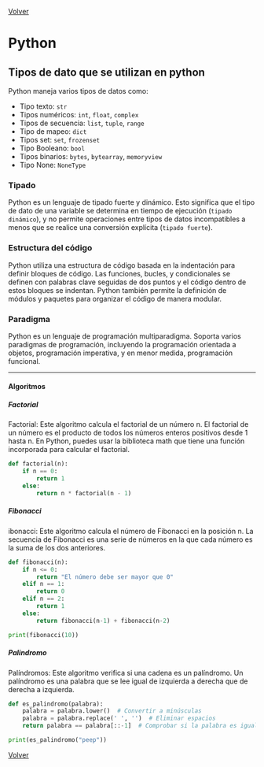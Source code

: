 [Volver](../README.md)

# Python

## Tipos de dato que se utilizan en python

Python maneja varios tipos de datos como:

- Tipo texto: `str`
- Tipos numéricos: `int`, `float`, `complex`
- Tipos de secuencia: `list`, `tuple`, `range`
- Tipo de mapeo: `dict`
- Tipos set: `set`, `frozenset`
- Tipo Booleano: `bool`
- Tipos binarios: `bytes`, `bytearray`, `memoryview`
- Tipo None: `NoneType`

### Tipado

Python es un lenguaje de tipado fuerte y dinámico. Esto significa que el tipo de dato de una variable se determina en tiempo de ejecución (`tipado dinámico`), y no permite operaciones entre tipos de datos incompatibles a menos que se realice una conversión explícita (`tipado fuerte`).

### Estructura del código

Python utiliza una estructura de código basada en la indentación para definir bloques de código. Las funciones, bucles, y condicionales se definen con palabras clave seguidas de dos puntos y el código dentro de estos bloques se indentan. Python también permite la definición de módulos y paquetes para organizar el código de manera modular.

### Paradigma

Python es un lenguaje de programación multiparadigma. Soporta varios paradigmas de programación, incluyendo la programación orientada a objetos, programación imperativa, y en menor medida, programación funcional.

---

#### Algoritmos

##### Factorial

Factorial: Este algoritmo calcula el factorial de un número n. El factorial de un número es el producto de todos los números enteros positivos desde 1 hasta n. En Python, puedes usar la biblioteca math que tiene una función incorporada para calcular el factorial.

``` Python
def factorial(n):
    if n == 0:
        return 1
    else:
        return n * factorial(n - 1)
```

##### Fibonacci

ibonacci: Este algoritmo calcula el número de Fibonacci en la posición n. La secuencia de Fibonacci es una serie de números en la que cada número es la suma de los dos anteriores.

``` Python
def fibonacci(n):
    if n <= 0:
        return "El número debe ser mayor que 0"
    elif n == 1:
        return 0
    elif n == 2:
        return 1
    else:
        return fibonacci(n-1) + fibonacci(n-2)

print(fibonacci(10))
```

##### Palindromo

Palíndromos: Este algoritmo verifica si una cadena es un palíndromo. Un palíndromo es una palabra que se lee igual de izquierda a derecha que de derecha a izquierda.

``` Python
def es_palindromo(palabra):
    palabra = palabra.lower()  # Convertir a minúsculas
    palabra = palabra.replace(' ', '')  # Eliminar espacios
    return palabra == palabra[::-1]  # Comprobar si la palabra es igual a su reverso

print(es_palindromo("peep"))
```

[Volver](../README.md)